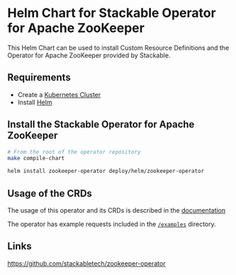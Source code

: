 # Helm Chart for Stackable Operator for Apache ZooKeeper

This Helm Chart can be used to install Custom Resource Definitions and the Operator for Apache ZooKeeper provided by Stackable.

## Requirements

- Create a [Kubernetes Cluster](../Readme.md)
- Install [Helm](https://helm.sh/docs/intro/install/)

## Install the Stackable Operator for Apache ZooKeeper

```bash
# From the root of the operator repository
make compile-chart

helm install zookeeper-operator deploy/helm/zookeeper-operator
```

## Usage of the CRDs

The usage of this operator and its CRDs is described in the [documentation](https://docs.stackable.tech/zookeeper/index.html)

The operator has example requests included in the [`/examples`](https://github.com/stackabletech/zookeeper-operator/tree/main/examples) directory.

## Links

https://github.com/stackabletech/zookeeper-operator
